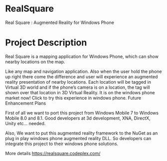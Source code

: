 # RealSquare
Real Square : Augmented Reality for Windows Phone

# Project Description

Real Square is a mapping application for Windows Phone, which can show nearby locations on the map.

Like any map and navigation application. Also when the user hold the phone up right there come the difference and user will experience an augmented reality presentation of nearby locations. Each location will be tagged in Virtual 3D world and if the phone’s camera is on a location, the tag will shown over that location in 3D Virtual Reality. It is on the windows phone market now! 
Click to try this experience in windows phone.
Future Enhancement Plans

First of all we want to port this project from Windows Mobile 7 to Windows Mobile 8.0 and 8.1. Good developers at 3d development, XNA, DirectX, Unity etc... needed. 

Also, We want to put this augmented reality framework to the NuGet as an plug in play windows phone augmented reality DLL. So developers can integrate this project to their windows phone solutions.

More details https://realsquare.codeplex.com/
